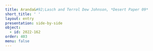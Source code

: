 ```yaml
---
title: Aranda&#92;Lasch and Terrol Dew Johnson, *Desert Paper 09*
short_title: ' '
layout: entry
presentation: side-by-side
object:
  - id: 2022-162
order: 403
menu: false
---
```

